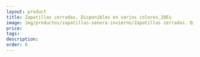 ```yaml
---
layout: product
title: Zapatillas cerradas. Disponibles en varios colores_20Eu
image: img/productos/zapatillas-senora-invierno/Zapatillas cerradas. Disponibles en varios colores_20Eu.webp
price: 
tags: 
description: 
order: 0
---
```

